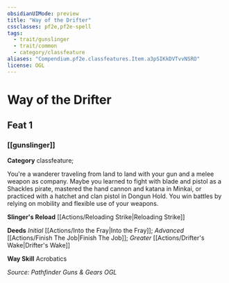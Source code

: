 ```yaml
---
obsidianUIMode: preview
title: "Way of the Drifter"
cssclasses: pf2e,pf2e-spell
tags:
  - trait/gunslinger
  - trait/common
  - category/classfeature
aliases: "Compendium.pf2e.classfeatures.Item.a3pSIKkDVTvvNSRO"
license: OGL
---
```

# Way of the Drifter
## Feat 1
### [[gunslinger]]

**Category** classfeature; 




You're a wanderer traveling from land to land with your gun and a melee weapon as company. Maybe you learned to fight with blade and pistol as a Shackles pirate, mastered the hand cannon and katana in Minkai, or practiced with a hatchet and clan pistol in Dongun Hold. You win battles by relying on mobility and flexible use of your weapons.

**Slinger's Reload** [[Actions/Reloading Strike|Reloading Strike]]

**Deeds** _Initial_ [[Actions/Into the Fray|Into the Fray]]; _Advanced_ [[Actions/Finish The Job|Finish The Job]]; _Greater_ [[Actions/Drifter's Wake|Drifter's Wake]]

**Way Skill** Acrobatics

*Source: Pathfinder Guns & Gears*
*OGL*